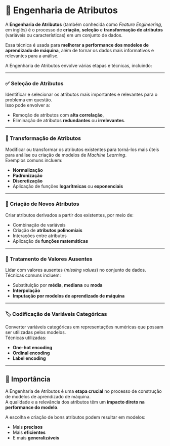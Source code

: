 # 🧱 Engenharia de Atributos

A **Engenharia de Atributos** (também conhecida como *Feature Engineering*, em inglês) é o processo de **criação**, **seleção** e **transformação de atributos** (variáveis ou características) em um conjunto de dados.  

Essa técnica é usada para **melhorar a performance dos modelos de aprendizado de máquina**, além de tornar os dados mais informativos e relevantes para a análise.

A Engenharia de Atributos envolve várias etapas e técnicas, incluindo:

---

### ✅ Seleção de Atributos

Identificar e selecionar os atributos mais importantes e relevantes para o problema em questão.  
Isso pode envolver a:

- Remoção de atributos com **alta correlação**,
- Eliminação de atributos **redundantes** ou **irrelevantes**.

---

### 🔁 Transformação de Atributos

Modificar ou transformar os atributos existentes para torná-los mais úteis para análise ou criação de modelos de *Machine Learning*.  
Exemplos comuns incluem:

- **Normalização**
- **Padronização**
- **Discretização**
- Aplicação de funções **logarítmicas** ou **exponenciais**

---

### 🧮 Criação de Novos Atributos

Criar atributos derivados a partir dos existentes, por meio de:

- Combinação de variáveis
- Criação de **atributos polinomiais**
- Interações entre atributos
- Aplicação de **funções matemáticas**

---

### 🚫 Tratamento de Valores Ausentes

Lidar com valores ausentes (*missing values*) no conjunto de dados.  
Técnicas comuns incluem:

- Substituição por **média**, **mediana** ou **moda**
- **Interpolação**
- **Imputação por modelos de aprendizado de máquina**

---

### 🏷️ Codificação de Variáveis Categóricas

Converter variáveis categóricas em representações numéricas que possam ser utilizadas pelos modelos.  
Técnicas utilizadas:

- **One-hot encoding**
- **Ordinal encoding**
- **Label encoding**

---

## 🎯 Importância

A Engenharia de Atributos é uma **etapa crucial** no processo de construção de modelos de aprendizado de máquina.  
A qualidade e a relevância dos atributos têm um **impacto direto na performance do modelo**.

A escolha e criação de bons atributos podem resultar em modelos:

- Mais **precisos**
- Mais **eficientes**
- E mais **generalizáveis**